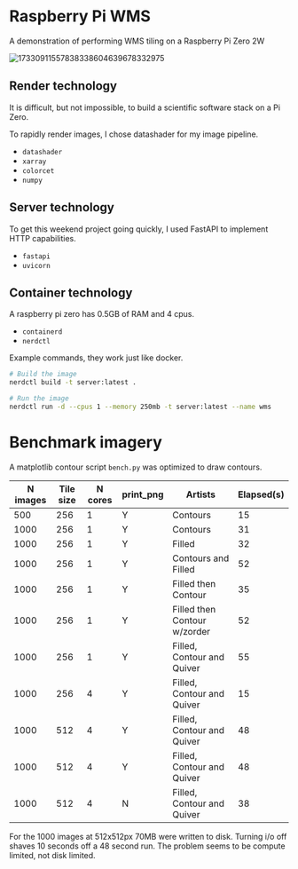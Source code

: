 # Raspberry Pi WMS

A demonstration of performing WMS tiling on a Raspberry Pi Zero 2W

![17330911557838338604639678332975](https://github.com/user-attachments/assets/2fb1ff87-ad36-4722-8f74-0d1dd8ee05da)


## Render technology

It is difficult,
but not impossible,
to build a scientific software stack on a Pi Zero.

To rapidly render images,
I chose datashader for my image pipeline.

- `datashader`
- `xarray`
- `colorcet`
- `numpy`


## Server technology

To get this weekend project going quickly,
I used FastAPI to implement HTTP capabilities.

- `fastapi`
- `uvicorn`

## Container technology

A raspberry pi zero has 0.5GB of RAM and 4 cpus.

- `containerd`
- `nerdctl`

Example commands,
they work just like docker.

```sh
# Build the image
nerdctl build -t server:latest .
```

```sh
# Run the image
nerdctl run -d --cpus 1 --memory 250mb -t server:latest --name wms
```

# Benchmark imagery

A matplotlib contour script `bench.py` was optimized to draw contours.

N images | Tile size | N cores | print_png | Artists | Elapsed(s)
-- | -- |-- | -- | -- | --
500  | 256 | 1 | Y | Contours | 15
1000 | 256 | 1 | Y | Contours | 31
1000 | 256 | 1 | Y | Filled | 32
1000 | 256 | 1 | Y | Contours and Filled | 52
1000 | 256 | 1 | Y | Filled then Contour | 35
1000 | 256 | 1 | Y | Filled then Contour w/zorder | 52
1000 | 256 | 1 | Y | Filled, Contour and Quiver | 55
1000 | 256 | 4 | Y | Filled, Contour and Quiver | 15
1000 | 512 | 4 | Y | Filled, Contour and Quiver | 48
1000 | 512 | 4 | Y | Filled, Contour and Quiver | 48
1000 | 512 | 4 | N | Filled, Contour and Quiver | 38

For the 1000 images at 512x512px 70MB were written to disk.
Turning i/o off shaves 10 seconds off a 48 second run.
The problem seems to be compute limited, not disk limited.
